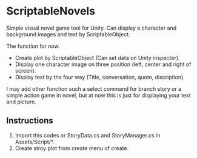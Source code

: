 # ScriptableNovels
Simple visual novel game tool for Unity.
Can display a character and background images and text by ScriptableObject. 

The function for now.
* Create plot by ScriptableObject (Can set data on Unity inspecter).
* Display one character image on three position (left, center and right of screen).
* Display text by the four way (Title, conversation, quote, discription).

I may add other function such a select command for branch story or a simple action game in novel, but at now this is just for displaying your text and picture.

## Instructions
1. Import this codes or StoryData.cs and StoryManager.cs in Assets/Script/*.
1. Create stroy plot from create menu of create.
